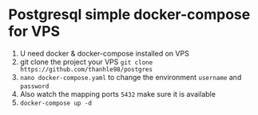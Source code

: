 # Postgresql simple docker-compose for VPS

1. U need docker & docker-compose installed on VPS
2. git clone the project your VPS `git clone https://github.com/thanhle98/postgres`
3. `nano docker-compose.yaml` to change the environment `username` and `password`
4. Also watch the mapping ports `5432` make sure it is available 
4. `docker-compose up -d` 